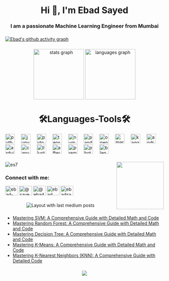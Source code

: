 <h1 align="center">Hi 👋, I'm Ebad Sayed</h1>
<h3 align="center">I am a passionate Machine Learning Engineer from Mumbai</h3>

###

[![Ebad's github activity graph](https://github-readme-activity-graph.vercel.app/graph?username=ES7&theme=github-compact&bg_color=000000&title_color=50C878&area=true&area_color=00FF00&line=00FF00)](https://github.com/ES7/github-readme-activity-graph)

###

<div align="center">
  <img src="https://github-readme-stats.vercel.app/api?username=ES7&hide_title=false&hide_rank=false&show_icons=true&include_all_commits=true&count_private=true&disable_animations=false&theme=merko&locale=en&hide_border=false" height="160" alt="stats graph"  />
  <img src="https://github-readme-stats.vercel.app/api/top-langs?username=ES7&locale=en&hide_title=false&layout=compact&card_width=320&langs_count=5&theme=merko&hide_border=false" height="160" alt="languages graph"  />
</div>

###

<h1 align="center">🛠️Languages-Tools🛠️</h1>
<div align="left">
  <img src="https://cdn.jsdelivr.net/gh/devicons/devicon/icons/python/python-original.svg" height="30" alt="python logo"  />
  <img width="12" />
  <img src="https://cdn.jsdelivr.net/gh/devicons/devicon/icons/jupyter/jupyter-original.svg" height="30" alt="jupyter logo"  />
  <img width="12" />
  <img src="https://cdn.jsdelivr.net/gh/devicons/devicon/icons/pytorch/pytorch-original.svg" height="30" alt="pytorch logo"  />
  <img width="12" />
  <img src="https://cdn.jsdelivr.net/gh/devicons/devicon/icons/tensorflow/tensorflow-original.svg" height="30" alt="tensorflow logo"  />
  <img width="12" />
  <img src="https://cdn.jsdelivr.net/gh/devicons/devicon/icons/numpy/numpy-original.svg" height="30" alt="numpy logo"  />
  <img width="12" />
  <img src="https://cdn.jsdelivr.net/gh/devicons/devicon/icons/pandas/pandas-original.svg" height="30" alt="pandas logo"  />
  <img width="12" />
  <img src="https://cdn.jsdelivr.net/gh/devicons/devicon/icons/opencv/opencv-original.svg" height="30" alt="opencv logo"  />
  <img width="12" />
  <img src="https://cdn.jsdelivr.net/gh/devicons/devicon/icons/markdown/markdown-original.svg" height="30" alt="markdown logo"  />
  <img width="12" />
  <img src="https://cdn.jsdelivr.net/gh/devicons/devicon/icons/kaggle/kaggle-original.svg" height="30" alt="kaggle logo"  />
  <img width="12" />
  <img src="https://cdn.jsdelivr.net/gh/devicons/devicon/icons/androidstudio/androidstudio-original.svg" height="30" alt="androidstudio logo"  />
  <img width="12" />
  <img src="https://cdn.jsdelivr.net/gh/devicons/devicon/icons/arduino/arduino-original.svg" height="30" alt="arduino logo"  />
  <img width="12" />
  <img src="https://cdn.jsdelivr.net/gh/devicons/devicon/icons/canva/canva-original.svg" height="30" alt="canva logo"  />
  <img width="12" />
  <img src="https://cdn.jsdelivr.net/gh/devicons/devicon/icons/illustrator/illustrator-plain.svg" height="30" alt="illustrator logo"  />
  <img width="12" />
  <img src="https://cdn.jsdelivr.net/gh/devicons/devicon/icons/aftereffects/aftereffects-original.svg" height="30" alt="aftereffects logo"  />
  <img width="12" />
  <img src="https://cdn.jsdelivr.net/gh/devicons/devicon/icons/premierepro/premierepro-plain.svg" height="30" alt="premierepro logo"  />
  <img width="12" />
  <img src="https://cdn.jsdelivr.net/gh/devicons/devicon/icons/photoshop/photoshop-plain.svg" height="30" alt="photoshop logo"  />
  <img width="12" />
  <img src="https://cdn.jsdelivr.net/gh/devicons/devicon/icons/blender/blender-original.svg" height="30" alt="blender logo"  />
</div>


###

<div align="left">
  <img src="https://github-readme-streak-stats.herokuapp.com/?user=es7&theme=merko" alt="es7" />
  <img align="right" height="150" src="https://user-images.githubusercontent.com/33197180/125737592-447b9a2b-cbdd-44d4-9e8b-a990e88cac29.gif?raw=true"  />
</div>

###

<h3 align="left">Connect with me:</h3>
<p align="left">
<a href="https://linkedin.com/in/ebad-sayed-0861a6227" target="blank"><img align="center" src="https://raw.githubusercontent.com/rahuldkjain/github-profile-readme-generator/master/src/images/icons/Social/linked-in-alt.svg" alt="ebad-sayed-0861a6227" height="30" width="40" /></a>
<a href="https://medium.com/@sayedebad.777" target="blank"><img align="center" src="https://raw.githubusercontent.com/rahuldkjain/github-profile-readme-generator/master/src/images/icons/Social/medium.svg" alt="@sayedebad.777" height="30" width="40" /></a>
<a href="https://twitter.com/@ebadsayed7" target="blank"><img align="center" src="https://raw.githubusercontent.com/rahuldkjain/github-profile-readme-generator/master/src/images/icons/Social/twitter.svg" alt="@ebadsayed7" height="30" width="40" /></a>
<a href="https://fb.com/ebad sayed" target="blank"><img align="center" src="https://raw.githubusercontent.com/rahuldkjain/github-profile-readme-generator/master/src/images/icons/Social/facebook.svg" alt="ebad sayed" height="30" width="40" /></a>
<a href="https://instagram.com/ebadsayed_777" target="blank"><img align="center" src="https://raw.githubusercontent.com/rahuldkjain/github-profile-readme-generator/master/src/images/icons/Social/instagram.svg" alt="ebadsayed_777" height="30" width="40" /></a>
</p>

###

<div align="center">
  <img src="https://github-read-medium-git-main.pahlevikun.vercel.app/latest?limit=4&username=@sayedebad.777&theme=merko" alt="Layout with last medium posts"/>
</div>

###

<!-- BLOG-POST-LIST:START -->
- [Mastering SVM: A Comprehensive Guide with Detailed Math and Code](https://medium.com/@sayedebad.777/matstering-svm-a-comprehensive-guide-with-detailed-math-and-code-4a16134e215f?source=rss-a35fc8b432cf------2)
- [Mastering Random Forest: A Comprehensive Guide with Detailed Math and Code](https://medium.com/@sayedebad.777/mastering-random-forest-a-comprehensive-guide-with-detailed-math-and-code-60aebffb2b7f?source=rss-a35fc8b432cf------2)
- [Mastering Decision Tree: A Comprehensive Guide with Detailed Math and Code](https://medium.com/@sayedebad.777/decision-tree-a-comprehensive-guide-with-detailed-math-and-code-d88e55575a0b?source=rss-a35fc8b432cf------2)
- [Mastering K-Means: A Comprehensive Guide with Detailed Math and Code](https://medium.com/@sayedebad.777/mastering-k-means-baeccdac29e1?source=rss-a35fc8b432cf------2)
- [Mastering K-Nearest Neighbors &lpar;KNN&rpar;: A Comprehensive Guide with Detailed Code](https://medium.com/@sayedebad.777/mastering-k-nearest-neighbors-knn-aa4b2ffca68b?source=rss-a35fc8b432cf------2)
<!-- BLOG-POST-LIST:END -->

###

<div align="center">
  <img src="https://profile-counter.glitch.me/ES7/count.svg?"/>
</div>

###
